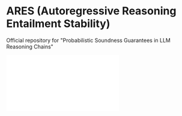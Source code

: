 # ARES (Autoregressive Reasoning Entailment Stability)
Official repository for "Probabilistic Soundness Guarantees in LLM Reasoning Chains"

![image](assets/ARES_AIW_Workshop_Poster.pdf)